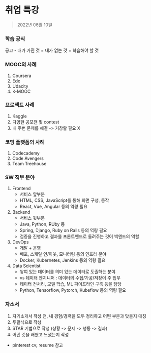 # 취업 특강

> 2022년 06월 10일

### 학습 공식

공고 - 내가 가진 것 = 내가 없는 것 = 학습해야 할 것

### MOOC의 사례

1. Coursera
2. Edx
3. Udacity
4. K-MOOC

### 프로젝트 사례

1. Kaggle
2. 다양한 공모전 및 contest
3. 내 주변 문제를 해결 -> 거창할 필요 X

### 코딩 플랫폼의 사례

1. Codecademy
2. Code Avengers
3. Team Treehouse

### SW 직무 분야

1. Frontend
   - 서비스 앞부분
   - HTML, CSS, JavaScript를 통해 화면 구성, 동작
   - React, Vue, Angular 등의 역량 필요
2. Backend
   - 서비스 뒷부분
   - Java, Python, RUby 등
   - Spring, Django, Ruby on Rails 등의 역량 필요
   - 검증을 진행하고 결과를 프론트엔드로 돌려주는 것이 백엔드의 역할
3. DevOps
   - 개발 + 운영
   - 배포, 스케일 인/아웃, 모니터링 등의 인프라 분야
   - Docker, Kubernetes, Jenkins 등의 역량 필요
4. Data Scientist
   - 쌓여 있는 데이터를 의미 있는 데이터로 도출하는 분야
   - vs 데이터 엔지니어 : 데이터의 수집/가공/저장이 주 업무
   - 데이터 전처리, 모델 학습, ML 파이프라인 구축 등을 담당
   - Python, Tensorflow, Pytorch, Kubeflow 등의 역량 필요

### 자소서

1. 자기소개서 작성 전, 내 경험/경력을 모두 정리하고 어떤 부분과 맞을지 매칭
2. 두괄식으로 작성
3. STAR 기법으로 작성 (상황 -> 문제 -> 행동 -> 결과)
4. 어떤 것을 배웠고 느꼈는지 작성

- pinterest cv, resume 참고